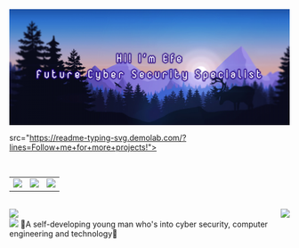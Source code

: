<img align="center" alt="banner" src="111.png">

 <img align="center">src="https://readme-typing-svg.demolab.com/?lines=Follow+me+for+more+projects!">

<br>

<table class="links" align="center">
<tr>
  <td><a href="https://github.com/EfeVaroll">
  <img src="https://img.shields.io/badge/GitHub-100000?style=for-the-badge&logo=github&logoColor=white"></a> 
    
<td><a href="https://www.linkedin.com/in/efevarolbedelcigil/">
<img src="https://img.shields.io/badge/LinkedIn-0077B5?style=for-the-badge&logo=linkedin&logoColor=white"></a> 
  
  <td><a href="https://dev.to/efevaroll">
<img src="https://img.shields.io/badge/dev.to-0A0A0A?style=for-the-badge&logo=dev.to&logoColor=white"></a> 
  </tr>
</table>

</br>

<img align="left" src="https://github-readme-stats.vercel.app/api?username=EfeVaroll&theme=github_dark&hide=contribs,issues&show_icons=true">

<img align="right" src="https://github-readme-stats.vercel.app/api/top-langs/?username=EfeVaroll&theme=github_dark">

<br>
<img src="https://visitor-badge.laobi.icu/badge?page_id=EfeVaroll.EfeVaroll">
🔹A self-developing young man who's into cyber security, computer engineering and technology🔹 

